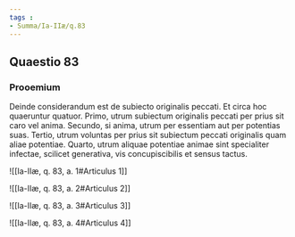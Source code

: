 ```yaml
---
tags : 
- Summa/Ia-IIæ/q.83
---
```


## Quaestio 83

### Prooemium

Deinde considerandum est de subiecto originalis peccati. Et circa hoc quaeruntur quatuor. Primo, utrum subiectum originalis peccati per prius sit caro vel anima. Secundo, si anima, utrum per essentiam aut per potentias suas. Tertio, utrum voluntas per prius sit subiectum peccati originalis quam aliae potentiae. Quarto, utrum aliquae potentiae animae sint specialiter infectae, scilicet generativa, vis concupiscibilis et sensus tactus.

![[Ia-IIæ, q. 83, a. 1#Articulus 1]]

![[Ia-IIæ, q. 83, a. 2#Articulus 2]]

![[Ia-IIæ, q. 83, a. 3#Articulus 3]]

![[Ia-IIæ, q. 83, a. 4#Articulus 4]]

